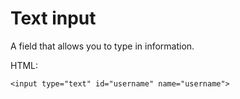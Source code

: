 # Text input

A field that allows you to type in information.

HTML:

	<input type="text" id="username" name="username">
